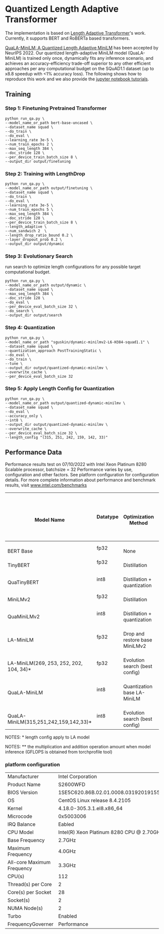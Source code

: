 # Quantized Length Adaptive Transformer

The implementation is based on [Length Adaptive Transformer](https://github.com/clovaai/length-adaptive-transformer)'s work.
Currently, it supports BERT and RoBERTa based transformers.

[QuaLA-MiniLM: A Quantized Length Adaptive MiniLM](https://arxiv.org/abs/2210.17114) has been accepted by NeurIPS 2022. Our quantized length-adaptive MiniLM model (QuaLA-MiniLM) is trained only once, dynamically fits any inference scenario, and achieves an accuracy-efficiency trade-off superior to any other efficient approaches per any computational budget on the SQuAD1.1 dataset (up to x8.8 speedup with <1% accuracy loss). The following shows how to reproduce this work and we also provide the [jupyter notebook tutorials](../../../../../../docs/tutorials/pytorch/question-answering/Dynamic_MiniLM_SQuAD.ipynb).

## Training


### Step 1: Finetuning Pretrained Transformer
```
python run_qa.py \
--model_name_or_path bert-base-uncased \
--dataset_name squad \
--do_train \
--do_eval \
--learning_rate 3e-5 \
--num_train_epochs 2 \
--max_seq_length 384 \
--doc_stride 128 \
--per_device_train_batch_size 8 \
--output_dir output/finetuning
```


### Step 2: Training with LengthDrop

```
python run_qa.py \
--model_name_or_path output/finetuning \
--dataset_name squad \
--do_train \
--do_eval \
--learning_rate 3e-5 \
--num_train_epochs 5 \
--max_seq_length 384 \
--doc_stride 128 \
--per_device_train_batch_size 8 \
--length_adaptive \
--num_sandwich 2  \
--length_drop_ratio_bound 0.2 \
--layer_dropout_prob 0.2 \
--output_dir output/dynamic 

```

### Step 3: Evolutionary Search

run search to optimize length configurations for any possible target computational budget.

```
python run_qa.py \
--model_name_or_path output/dynamic \
--dataset_name squad \
--max_seq_length 384 \
--doc_stride 128 \
--do_eval \
--per_device_eval_batch_size 32 \
--do_search \
--output_dir output/search

```


### Step 4: Quantization

```
python run_qa.py \
--model_name_or_path "sguskin/dynamic-minilmv2-L6-H384-squad1.1" \
--dataset_name squad \
--quantization_approach PostTrainingStatic \
--do_eval \
--do_train \
--tune \
--output_dir output/quantized-dynamic-minilmv \
--overwrite_cache \
--per_device_eval_batch_size 32
```


### Step 5: Apply Length Config for Quantization
```
python run_qa.py \
--model_name_or_path output/quantized-dynamic-minilmv \
--dataset_name squad \
--do_eval \
--accuracy_only \
--int8 \
--output_dir output/quantized-dynamic-minilmv \
--overwrite_cache \
--per_device_eval_batch_size 32 \
--length_config "(315, 251, 242, 159, 142, 33)"
```


## Performance Data
Performance results test on ​​07/10/2022 with Intel Xeon Platinum 8280 Scalable processor, batchsize = 32
Performance varies by use, configuration and other factors. See platform configuration for configuration details. For more complete information about performance and benchmark results, visit www.intel.com/benchmarks


<table>
<thead>
  <tr>
    <th rowspan="2"><br>Model Name</th>
    <th rowspan="2">Datatype</th>
    <th rowspan="2"><br>Optimization Method</th>
    <th rowspan="2"><br><br><br>Modelsize (MB)</th>
    <th colspan="4"><br>InferenceResult</th>
  </tr>
  <tr>
    <th><br>Accuracy(F1)</th>
    <th><br>Latency(ms)</th>
    <th><br>GFLOPS**</th>
    <th><br>Speedup<br><br>(comparedwith BERT Base)</th>
  </tr>
</thead>
<tbody>
  <tr>
    <td><br>BERT Base</td>
    <td>fp32</td>
    <td><br>None</td>
    <td><br>415.47</td>
    <td><br>88.58</td>
    <td><br>56.56</td>
    <td><br>35.3</td>
    <td><br>1x</td>
  </tr>
  <tr>
    <td><br>TinyBERT</td>
    <td>fp32</td>
    <td><br>Distillation</td>
    <td><br>253.20</td>
    <td><br>88.39</td>
    <td><br>32.40</td>
    <td><br>17.7</td>
    <td><br>1.75x</td>
  </tr>
  <tr>
    <td><br>QuaTinyBERT</td>
    <td>int8</td>
    <td><br>Distillation + quantization</td>
    <td><br>132.06</td>
    <td><br>87.67</td>
    <td><br>15.58</td>
    <td><br>17.7</td>
    <td><br>3.63x</td>
  </tr>
  <tr>
    <td><br>MiniLMv2</td>
    <td>fp32</td>
    <td><br>Distillation</td>
    <td><br>115.04</td>
    <td><br>88.70</td>
    <td><br>18.23</td>
    <td><br>4.76</td>
    <td><br>3.10x</td>
  </tr>
  <tr>
    <td><br>QuaMiniLMv2</td>
    <td>int8</td>
    <td><br>Distillation + quantization</td>
    <td><br>84.85</td>
    <td><br>88.54</td>
    <td><br>9.14</td>
    <td><br>4.76</td>
    <td><br>6.18x</td>
  </tr>
  <tr>
    <td><br>LA-MiniLM</td>
    <td>fp32</td>
    <td><br>Drop and restore base MiniLMv2</td>
    <td><br>115.04</td>
    <td><br>89.28</td>
    <td><br>16.99</td>
    <td><br>4.76</td>
    <td><br>3.33x</td>
  </tr>
  <tr>
    <td><br>LA-MiniLM(269, 253, 252, 202, 104, 34)*</td>
    <td>fp32</td>
    <td><br>Evolution search (best config)</td>
    <td><br>115.04</td>
    <td><br>87.76</td>
    <td><br>11.44</td>
    <td><br>2.49</td>
    <td><br>4.94x</td>
  </tr>
  <tr>
    <td><br>QuaLA-MiniLM</td>
    <td>int8</td>
    <td><br>Quantization base LA-MiniLM</td>
    <td><br>84.85</td>
    <td><br>88.85</td>
    <td><br>7.84</td>
    <td><br>4.76</td>
    <td><br>7.21x</td>
  </tr>
  <tr>
    <td><br>QuaLA-MiniLM(315,251,242,159,142,33)*</td>
    <td>int8</td>
    <td><br>Evolution search (best config)</td>
    <td><br>84.86</td>
    <td><br>87.68</td>
    <td><br>6.41</td>
    <td><br>2.55</td>
    <td><br>8.82x</td>
  </tr>
</tbody>
</table>
NOTES: * length config apply to LA model


NOTES: ** the multiplication and addition operation amount when model inference  (GFLOPS is obtained from torchprofile tool)


### platform configuration

<table>
<tbody>
  <tr>
    <td>Manufacturer</td>
    <td>Intel Corporation</td>
  </tr>
  <tr>
    <td>Product Name</td>
    <td>S2600WFD</td>
  </tr>
  <tr>
    <td>BIOS Version</td>
    <td>1SE5C620.86B.02.01.0008.031920191559</td>
  </tr>
  <tr>
    <td>OS</td>
    <td>CentOS Linux release 8.4.2105</td>
  </tr>
  <tr>
    <td>Kernel</td>
    <td>4.18.0-305.3.1.el8.x86_64</td>
  </tr>
  <tr>
    <td>Microcode</td>
    <td>0x5003006</td>
  </tr>
  <tr>
    <td>IRQ Balance</td>
    <td>Eabled</td>
  </tr>
  <tr>
    <td>CPU Model</td>
    <td>Intel(R) Xeon Platinum 8280 CPU @ 2.70GHz</td>
  </tr>
  <tr>
    <td>Base Frequency</td>
    <td>2.7GHz</td>
  </tr>
  <tr>
    <td>Maximum Frequency</td>
    <td>4.0GHz</td>
  </tr>
  <tr>
    <td>All-core Maximum Frequency</td>
    <td>3.3GHz</td>
  </tr>
  <tr>
    <td>CPU(s)</td>
    <td>112</td>
  </tr>
  <tr>
    <td>Thread(s) per Core</td>
    <td>2</td>
  </tr>
  <tr>
    <td>Core(s) per Socket</td>
    <td>28</td>
  </tr>
  <tr>
    <td>Socket(s)</td>
    <td>2</td>
  </tr>
  <tr>
    <td>NUMA Node(s)</td>
    <td>2</td>
  </tr>
  <tr>
    <td>Turbo</td>
    <td>Enabled</td>
  </tr>
  <tr>
    <td>FrequencyGoverner</td>
    <td>Performance</td>
  </tr>
</tbody>
</table>
